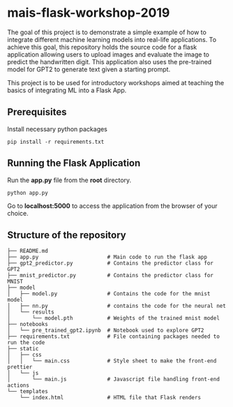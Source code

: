 # mais-flask-workshop-2019

The goal of this project is to demonstrate a simple example of how to integrate different machine learning models into real-life applications. To achieve this goal, this repository holds the source code for a flask application allowing users to upload images and evaluate the image to predict the handwritten digit. This application also uses the pre-trained model for GPT2 to generate text given a starting prompt.

This project is to be used for introductory workshops aimed at teaching the basics of integrating ML into a Flask App.

## Prerequisites

Install necessary python packages

`pip install -r requirements.txt`

## Running the Flask Application 

Run the **app.py** file from the **root** directory. 

`python app.py` 

Go to **localhost:5000** to access the application from the browser of your choice.

## Structure of the repository

```
├── README.md
├── app.py                      # Main code to run the flask app
├── gpt2_predictor.py           # Contains the predictor class for GPT2
├── mnist_predictor.py          # Contains the predictor class for MNIST
├── model
│   ├── model.py                # Contains the code for the mnist model
│   ├── nn.py                   # contains the code for the neural net
│   └── results
│       └── model.pth           # Weights of the trained mnist model
├── notebooks
│   └── pre_trained_gpt2.ipynb  # Notebook used to explore GPT2
├── requirements.txt            # File containing packages needed to run the code
├── static
│   ├── css
│   │   └── main.css            # Style sheet to make the front-end prettier
│   └── js
│       └── main.js             # Javascript file handling front-end actions
└── templates
    └── index.html              # HTML file that Flask renders
```


